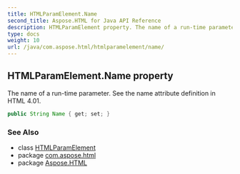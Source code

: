 ```yaml
---
title: HTMLParamElement.Name
second_title: Aspose.HTML for Java API Reference
description: HTMLParamElement property. The name of a run-time parameter. See the name attribute definition in HTML 4.01
type: docs
weight: 10
url: /java/com.aspose.html/htmlparamelement/name/
---
```

## HTMLParamElement.Name property

The name of a run-time parameter. See the name attribute definition in HTML 4.01.

```java
public String Name { get; set; }
```

### See Also

* class [HTMLParamElement](../)
* package [com.aspose.html](../../../com.aspose.html/)
* package [Aspose.HTML](../../../)
